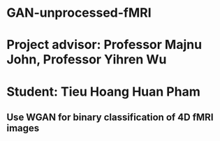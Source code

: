 # GAN-unprocessed-fMRI

# Project advisor: Professor Majnu John, Professor Yihren Wu

# Student: Tieu Hoang Huan Pham

## Use WGAN for binary classification of 4D fMRI images

